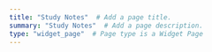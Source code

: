 ```yaml
---
title: "Study Notes"  # Add a page title.
summary: "Study Notes"  # Add a page description.
type: "widget_page"  # Page type is a Widget Page
---
```

